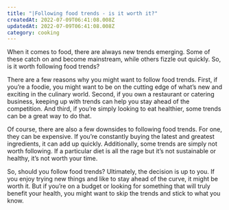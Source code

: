 ```yaml
---
title: "|Following food trends - is it worth it?"
createdAt: 2022-07-09T06:41:08.008Z
updatedAt: 2022-07-09T06:41:08.008Z
category: cooking
---
```


When it comes to food, there are always new trends emerging. Some of these catch on and become mainstream, while others fizzle out quickly. So, is it worth following food trends?

There are a few reasons why you might want to follow food trends. First, if you’re a foodie, you might want to be on the cutting edge of what’s new and exciting in the culinary world. Second, if you own a restaurant or catering business, keeping up with trends can help you stay ahead of the competition. And third, if you’re simply looking to eat healthier, some trends can be a great way to do that.

Of course, there are also a few downsides to following food trends. For one, they can be expensive. If you’re constantly buying the latest and greatest ingredients, it can add up quickly. Additionally, some trends are simply not worth following. If a particular diet is all the rage but it’s not sustainable or healthy, it’s not worth your time.

So, should you follow food trends? Ultimately, the decision is up to you. If you enjoy trying new things and like to stay ahead of the curve, it might be worth it. But if you’re on a budget or looking for something that will truly benefit your health, you might want to skip the trends and stick to what you know.
